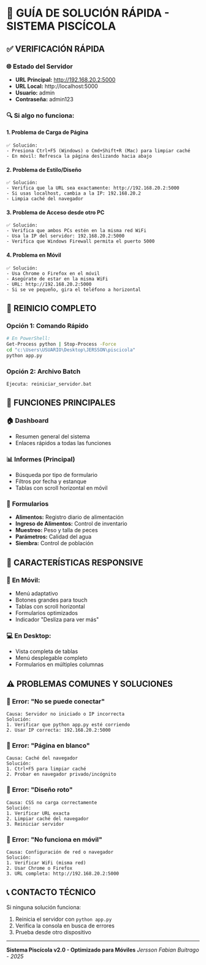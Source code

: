 # 🔧 GUÍA DE SOLUCIÓN RÁPIDA - SISTEMA PISCÍCOLA

## ✅ VERIFICACIÓN RÁPIDA

### 🌐 **Estado del Servidor**
- **URL Principal:** http://192.168.20.2:5000
- **URL Local:** http://localhost:5000
- **Usuario:** admin
- **Contraseña:** admin123

### 🔍 **Si algo no funciona:**

#### 1. **Problema de Carga de Página**
```
✅ Solución:
- Presiona Ctrl+F5 (Windows) o Cmd+Shift+R (Mac) para limpiar caché
- En móvil: Refresca la página deslizando hacia abajo
```

#### 2. **Problema de Estilo/Diseño**
```
✅ Solución:
- Verifica que la URL sea exactamente: http://192.168.20.2:5000
- Si usas localhost, cambia a la IP: 192.168.20.2
- Limpia caché del navegador
```

#### 3. **Problema de Acceso desde otro PC**
```
✅ Solución:
- Verifica que ambos PCs estén en la misma red WiFi
- Usa la IP del servidor: 192.168.20.2:5000
- Verifica que Windows Firewall permita el puerto 5000
```

#### 4. **Problema en Móvil**
```
✅ Solución:
- Usa Chrome o Firefox en el móvil
- Asegúrate de estar en la misma WiFi
- URL: http://192.168.20.2:5000
- Si se ve pequeño, gira el teléfono a horizontal
```

## 🚀 **REINICIO COMPLETO**

### Opción 1: Comando Rápido
```bash
# En PowerShell:
Get-Process python | Stop-Process -Force
cd "c:\Users\USUARIO\Desktop\JERSSON\piscicola"
python app.py
```

### Opción 2: Archivo Batch
```
Ejecuta: reiniciar_servidor.bat
```

## 📱 **FUNCIONES PRINCIPALES**

### 🏠 **Dashboard**
- Resumen general del sistema
- Enlaces rápidos a todas las funciones

### 📊 **Informes** (Principal)
- Búsqueda por tipo de formulario
- Filtros por fecha y estanque
- Tablas con scroll horizontal en móvil

### 📝 **Formularios**
- **Alimentos:** Registro diario de alimentación
- **Ingreso de Alimentos:** Control de inventario
- **Muestreo:** Peso y talla de peces
- **Parámetros:** Calidad del agua
- **Siembra:** Control de población

## 🎯 **CARACTERÍSTICAS RESPONSIVE**

### 📱 **En Móvil:**
- Menú adaptativo
- Botones grandes para touch
- Tablas con scroll horizontal
- Formularios optimizados
- Indicador "Desliza para ver más"

### 💻 **En Desktop:**
- Vista completa de tablas
- Menú desplegable completo
- Formularios en múltiples columnas

## ⚠️ **PROBLEMAS COMUNES Y SOLUCIONES**

### 🔴 **Error: "No se puede conectar"**
```
Causa: Servidor no iniciado o IP incorrecta
Solución: 
1. Verificar que python app.py esté corriendo
2. Usar IP correcta: 192.168.20.2:5000
```

### 🔴 **Error: "Página en blanco"**
```
Causa: Caché del navegador
Solución:
1. Ctrl+F5 para limpiar caché
2. Probar en navegador privado/incógnito
```

### 🔴 **Error: "Diseño roto"**
```
Causa: CSS no carga correctamente
Solución:
1. Verificar URL exacta
2. Limpiar caché del navegador
3. Reiniciar servidor
```

### 🔴 **Error: "No funciona en móvil"**
```
Causa: Configuración de red o navegador
Solución:
1. Verificar WiFi (misma red)
2. Usar Chrome o Firefox
3. URL completa: http://192.168.20.2:5000
```

## 📞 **CONTACTO TÉCNICO**

Si ninguna solución funciona:
1. Reinicia el servidor con `python app.py`
2. Verifica la consola en busca de errores
3. Prueba desde otro dispositivo

---
**Sistema Piscícola v2.0 - Optimizado para Móviles**
*Jersson Fabian Buitrago - 2025*
